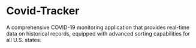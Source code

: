 # Covid-Tracker
A comprehensive COVID-19 monitoring application that provides real-time data on historical records, equipped with advanced sorting capabilities for all U.S. states.
